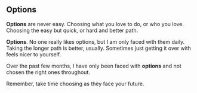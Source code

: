 ## Options

**Options** are never easy. Choosing what you love to do, or who you love. Choosing the easy but quick, or hard and better path. 

**Options**. No one really likes options, but I am only faced with them daily. Taking the longer path is better, usually. Sometimes just getting it over with feels nicer to yourself.

Over the past few months, I have only been faced with **options** and not chosen the right ones throughout.

Remember, take time choosing as they face your future.
